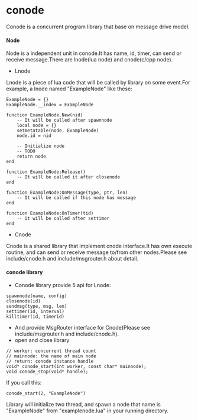 conode
===================

Conode is a concurrent program library that base on message drive model. 

#### Node
Node is a independent unit in conode.It has name, id, timer, can send or receive message.There are lnode(lua node) and cnode(c/cpp node).
* Lnode

Lnode is a piece of lua code that will be called by library on some event.For example, a lnode named "ExampleNode" like these:
```
ExampleNode = {}
ExampleNode.__index = ExampleNode

function ExampleNode.New(nid)
	-- It will be called after spawnnode
	local node = {}
	setmetatable(node, ExampleNode)
	node.id = nid

	-- Initialize node
	-- TODO
	return node
end

function ExampleNode:Release()
	-- It will be called it after closenode 
end

function ExampleNode:OnMessage(type, ptr, len)
	-- It will be called if this node has message
end

function ExampleNode:OnTimer(tid)
	-- it will be called after settimer
end
```
* Cnode

Cnode is a shared library that implement cnode interface.It has own execute routine, and can send or receive message to/from other nodes.Please see include/cnode.h and include/msgrouter.h about detail.

#### conode library
* Conode library provide 5 api for Lnode:
```
spawnnode(name, config)
closenode(id)
sendmsg(type, msg, len)
settimer(id, interval)
killtimer(id, timerid)
```
* And provide MsgRouter interface for Cnode(Please see include/msgrouter.h and include/cnode.h).
* open and close library
```
// worker: concurrent thread count
// mainnode: the name of main node
// return: conode instance handle
void* conode_start(int worker, const char* mainnode);
void conode_stop(void* handle);
```
If you call this:
```
conode_start(2, "ExampleNode")
```
Library will initialize two thread, and spawn a node that name is "ExampleNode" from "examplenode.lua" in your running directory.
